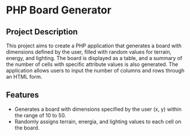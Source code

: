 # PHP Board Generator

## Project Description

This project aims to create a PHP application that generates a board with dimensions defined by the user, filled with random values for terrain, energy, and lighting. The board is displayed as a table, and a summary of the number of cells with specific attribute values is also generated. The application allows users to input the number of columns and rows through an HTML form.

## Features

- Generates a board with dimensions specified by the user (x, y) within the range of 10 to 50.
- Randomly assigns terrain, energia, and lighting values to each cell on the board.
